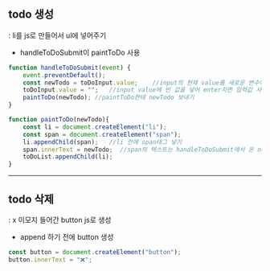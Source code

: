 ## todo 생성

: li를 js로 만들어서 ul에 넣어주기

- handleToDoSubmit이 paintToDo 사용


```javaScript
function handleToDoSubmit(event) {
    event.preventDefault();
    const newTodo = toDoInput.value;    //input의 현재 value를 새로운 변수에 복사
    toDoInput.value = "";   //input value에 빈 값을 넣어 enter치면 입력값 사라지게
    paintToDo(newTodo); //paintToDo한테 newTodo 보내기
}
```


```javaScript
function paintToDo(newTodo){
    const li = document.createElement("li");
    const span = document.createElement("span");
    li.appendChild(span);   //li 안에 span태그 넣기
    span.innerText = newTodo;  //span의 텍스트는 handleToDoSubmit에서 온 newTodo 텍스트가 됨
    toDoList.appendChild(li);
}
```

---------------------------------------------------------------------

## todo 삭제

: x 이모지 들어간 button js로 생성

- append 하기 전에 button 생성

```javaScript
const button = document.createElement("button");
button.innerText = "❌";
```
